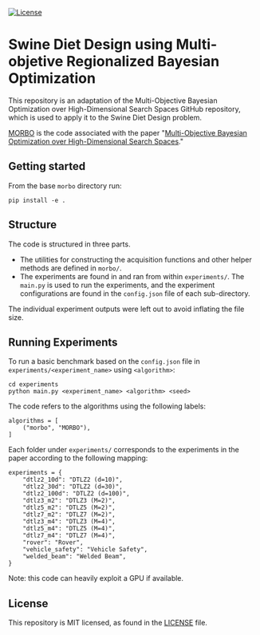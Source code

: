 [![License](https://img.shields.io/badge/license-MIT-green.svg)](LICENSE)
# Swine Diet Design using Multi-objetive Regionalized Bayesian Optimization

This repository is an adaptation of the Multi-Objective Bayesian Optimization over High-Dimensional Search Spaces GitHub repository, which is used to apply it to the Swine Diet Design problem.

[MORBO](https://github.com/facebookresearch/morbo) is the code associated with the paper "[Multi-Objective Bayesian Optimization over High-Dimensional Search Spaces](https://arxiv.org/abs/2109.10964)."

## Getting started

From the base `morbo` directory run:

`pip install -e .`

## Structure

The code is structured in three parts.
- The utilities for constructing the acquisition functions and other helper methods are defined in `morbo/`.
- The experiments are found in and ran from within `experiments/`. The `main.py` is used to run the experiments, and the experiment configurations are found in the `config.json` file of each sub-directory.

The individual experiment outputs were left out to avoid inflating the file size.

## Running Experiments

To run a basic benchmark based on the `config.json` file in `experiments/<experiment_name>` using `<algorithm>`:

```
cd experiments
python main.py <experiment_name> <algorithm> <seed>
```

The code refers to the algorithms using the following labels:
```
algorithms = [
    ("morbo", "MORBO"),
]
```

Each folder under `experiments/` corresponds to the experiments in the paper according to the following mapping:
```
experiments = {
    "dtlz2_10d": "DTLZ2 (d=10)",
    "dtlz2_30d": "DTLZ2 (d=30)",
    "dtlz2_100d": "DTLZ2 (d=100)",
    "dtlz3_m2": "DTLZ3 (M=2)",
    "dtlz5_m2": "DTLZ5 (M=2)",
    "dtlz7_m2": "DTLZ7 (M=2)",
    "dtlz3_m4": "DTLZ3 (M=4)",
    "dtlz5_m4": "DTLZ5 (M=4)",
    "dtlz7_m4": "DTLZ7 (M=4)",
    "rover": "Rover",
    "vehicle_safety": "Vehicle Safety",
    "welded_beam": "Welded Beam",
}
```
Note: this code can heavily exploit a GPU if available.

## License
This repository is MIT licensed, as found in the [LICENSE](LICENSE) file.
